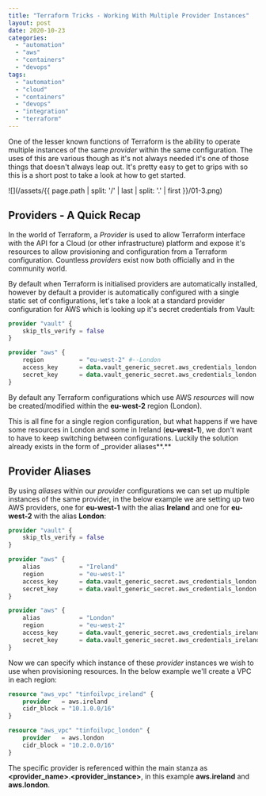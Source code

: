 ```yaml
---
title: "Terraform Tricks - Working With Multiple Provider Instances"
layout: post
date: 2020-10-23
categories: 
  - "automation"
  - "aws"
  - "containers"
  - "devops"
tags: 
  - "automation"
  - "cloud"
  - "containers"
  - "devops"
  - "integration"
  - "terraform"
---
```


One of the lesser known functions of Terraform is the ability to operate multiple instances of the same _provider_ within the same configuration. The uses of this are various though as it's not always needed it's one of those things that doesn't always leap out. It's pretty easy to get to grips with so this is a short post to take a look at how to get started.

![](/assets/{{ page.path | split: '/' | last | split: '.' | first }}/01-3.png)

## Providers - A Quick Recap

In the world of Terraform, a _Provider_ is used to allow Terraform interface with the API for a Cloud (or other infrastructure) platform and expose it's resources to allow provisioning and configuration from a Terraform configuration. Countless _providers_ exist now both officially and in the community world.

By default when Terraform is initialised providers are automatically installed, however by default a provider is automatically configured with a single static set of configurations, let's take a look at a standard provider configuration for AWS which is looking up it's secret credentials from Vault:

```terraform
provider "vault" {
    skip_tls_verify = false
}

provider "aws" {
    region          = "eu-west-2" #--London
    access_key      = data.vault_generic_secret.aws_credentials_london.data["aws_access_key_id"]
    secret_key      = data.vault_generic_secret.aws_credentials_london.data["aws_secret_access_key"]
}
```

By default any Terraform configurations which use AWS _resources_ will now be created/modified within the **eu-west-2** region (London).

This is all fine for a single region configuration, but what happens if we have some resources in London and some in Ireland (**eu-west-1**), we don't want to have to keep switching between configurations. Luckily the solution already exists in the form of _provider aliases**.**

## Provider Aliases

By using _aliases_ within our _provider_ configurations we can set up multiple instances of the same provider, in the below example we are setting up two AWS providers, one for **eu-west-1** with the alias **Ireland** and one for **eu-west-2** with the alias **London**:

```terraform
provider "vault" {
    skip_tls_verify = false
}

provider "aws" {
    alias           = "Ireland"
    region          = "eu-west-1"
    access_key      = data.vault_generic_secret.aws_credentials_london.data["aws_access_key_id"]
    secret_key      = data.vault_generic_secret.aws_credentials_london.data["aws_secret_access_key"]
}

provider "aws" {
    alias           = "London"
    region          = "eu-west-2"
    access_key      = data.vault_generic_secret.aws_credentials_ireland.data["aws_access_key_id"]
    secret_key      = data.vault_generic_secret.aws_credentials_ireland.data["aws_secret_access_key"]
}
```

Now we can specify which instance of these _provider_ instances we wish to use when provisioning resources. In the below example we'll create a VPC in each region:

```terraform
resource "aws_vpc" "tinfoilvpc_ireland" {
    provider   = aws.ireland
    cidr_block = "10.1.0.0/16"
}

resource "aws_vpc" "tinfoilvpc_london" {
    provider   = aws.london
    cidr_block = "10.2.0.0/16"
}
```

The specific provider is referenced within the main stanza as **<provider\_name>**.**<provider\_instance>**, in this example **aws.ireland** and **aws.london**.
